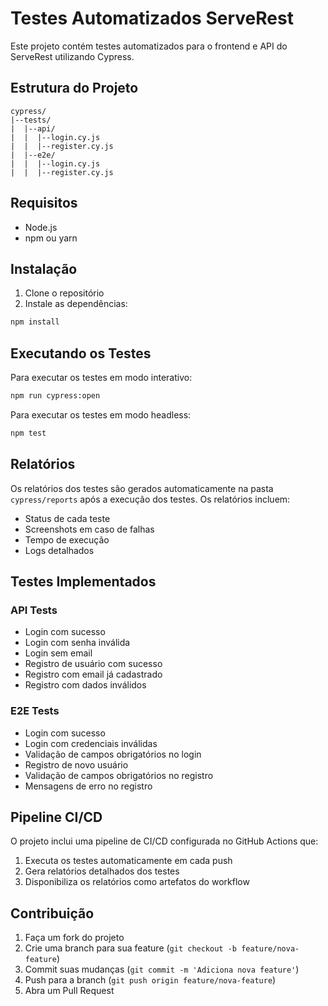 # Testes Automatizados ServeRest

Este projeto contém testes automatizados para o frontend e API do ServeRest utilizando Cypress.

## Estrutura do Projeto

```
cypress/
|--tests/
|  |--api/
|  |  |--login.cy.js
|  |  |--register.cy.js
|  |--e2e/
|  |  |--login.cy.js
|  |  |--register.cy.js
```

## Requisitos

- Node.js
- npm ou yarn

## Instalação

1. Clone o repositório
2. Instale as dependências:
```bash
npm install
```

## Executando os Testes

Para executar os testes em modo interativo:
```bash
npm run cypress:open
```

Para executar os testes em modo headless:
```bash
npm test
```

## Relatórios

Os relatórios dos testes são gerados automaticamente na pasta `cypress/reports` após a execução dos testes. Os relatórios incluem:
- Status de cada teste
- Screenshots em caso de falhas
- Tempo de execução
- Logs detalhados

## Testes Implementados

### API Tests
- Login com sucesso
- Login com senha inválida
- Login sem email
- Registro de usuário com sucesso
- Registro com email já cadastrado
- Registro com dados inválidos

### E2E Tests
- Login com sucesso
- Login com credenciais inválidas
- Validação de campos obrigatórios no login
- Registro de novo usuário
- Validação de campos obrigatórios no registro
- Mensagens de erro no registro

## Pipeline CI/CD

O projeto inclui uma pipeline de CI/CD configurada no GitHub Actions que:
1. Executa os testes automaticamente em cada push
2. Gera relatórios detalhados dos testes
3. Disponibiliza os relatórios como artefatos do workflow

## Contribuição

1. Faça um fork do projeto
2. Crie uma branch para sua feature (`git checkout -b feature/nova-feature`)
3. Commit suas mudanças (`git commit -m 'Adiciona nova feature'`)
4. Push para a branch (`git push origin feature/nova-feature`)
5. Abra um Pull Request 